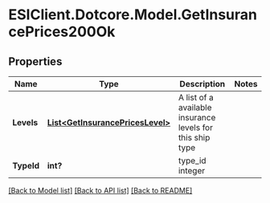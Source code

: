 # ESIClient.Dotcore.Model.GetInsurancePrices200Ok
## Properties

Name | Type | Description | Notes
------------ | ------------- | ------------- | -------------
**Levels** | [**List&lt;GetInsurancePricesLevel&gt;**](GetInsurancePricesLevel.md) | A list of a available insurance levels for this ship type | 
**TypeId** | **int?** | type_id integer | 

[[Back to Model list]](../README.md#documentation-for-models) [[Back to API list]](../README.md#documentation-for-api-endpoints) [[Back to README]](../README.md)

